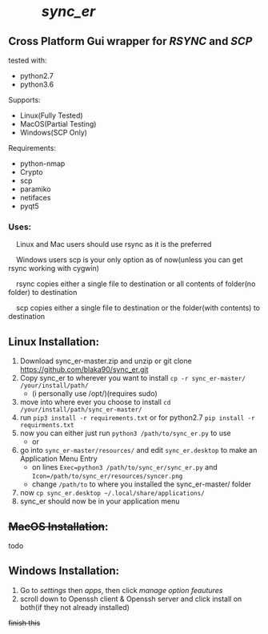 # &nbsp;&nbsp;&nbsp;&nbsp;&nbsp;&nbsp;&nbsp;&nbsp;&nbsp;&nbsp;**_sync_er_**



## Cross Platform Gui wrapper for **_RSYNC_** and **_SCP_**


tested with:
- python2.7
- python3.6

Supports:
- Linux(Fully Tested)
- MacOS(Partial Testing)
- Windows(SCP Only)

Requirements:
- python-nmap
- Crypto
- scp
- paramiko
- netifaces
- pyqt5

### Uses:

&nbsp; &nbsp; Linux and Mac users should use rsync as it is the preferred

&nbsp; &nbsp; Windows users scp is your only option as of now(unless you can get rsync working with cygwin)
  
&nbsp; &nbsp; rsync copies either a single file to destination or all contents of folder(no folder) to destination
  
&nbsp; &nbsp; scp copies either a single file to destination or the folder(with contents) to destination

## Linux Installation:
1. Download sync_er-master.zip and unzip or git clone https://github.com/blaka90/sync_er.git
2. Copy sync_er to wherever you want to install `cp -r sync_er-master/ /your/install/path/`
   - (i personally use /opt/)(requires sudo)
3. move into where ever you choose to install `cd /your/install/path/sync_er-master/`
4. run `pip3 install -r requirements.txt` or for python2.7 `pip install -r requirments.txt`
5. now you can either just run `python3 /path/to/sync_er.py` to use
   - or
6. go into `sync_er-master/resources/` and edit `sync_er.desktop` to make an Application Menu Entry
   - on lines `Exec=python3 /path/to/sync_er/sync_er.py` and `Icon=/path/to/sync_er/resources/syncer.png`
   - change `/path/to` to where you installed the sync_er-master/ folder
7. now `cp sync_er.desktop ~/.local/share/applications/`
8. sync_er should now be in your application menu

## ~~MacOS Installation~~:
todo
## Windows Installation:
1. Go to _settings_ then _apps_, then click _manage option feautures_
2. scroll down to Openssh client & Openssh server and click install on both(if they not already installed)

~~finish this~~
